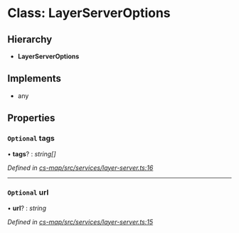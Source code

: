 # Class: LayerServerOptions

## Hierarchy

* **LayerServerOptions**

## Implements

* any

## Properties

### `Optional` tags

• **tags**? : *string[]*

*Defined in [cs-map/src/services/layer-server.ts:16](https://github.com/RichardHovenkamp/csnext/blob/eefa977/packages/cs-map/src/services/layer-server.ts#L16)*

___

### `Optional` url

• **url**? : *string*

*Defined in [cs-map/src/services/layer-server.ts:15](https://github.com/RichardHovenkamp/csnext/blob/eefa977/packages/cs-map/src/services/layer-server.ts#L15)*
